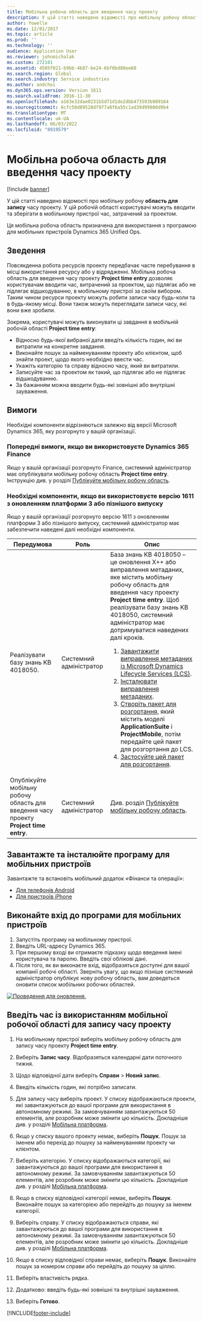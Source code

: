 ```yaml
---
title: Мобільна робоча область для введення часу проекту
description: У цій статті наведено відомості про мобільну робочу область для запису часу проекту. У цій робочій області користувачі можуть вводити та зберігати в мобільному пристрої час, затрачений за проектом.
author: Yowelle
ms.date: 12/01/2017
ms.topic: article
ms.prod: ''
ms.technology: ''
audience: Application User
ms.reviewer: johnmichalak
ms.custom: 272101
ms.assetid: 4505f021-b9bb-4b87-be24-6bf0bd88ee60
ms.search.region: Global
ms.search.industry: Service industries
ms.author: andchoi
ms.dyn365.ops.version: Version 1611
ms.search.validFrom: 2016-11-30
ms.openlocfilehash: a163e32dae0231b5d71d1de2dbb473593b989164
ms.sourcegitcommit: 6cfc50d89528df977a8f6a55c1ad39d99800d9b4
ms.translationtype: MT
ms.contentlocale: uk-UA
ms.lasthandoff: 06/03/2022
ms.locfileid: "8919579"
---
```

# <a name="project-time-entry-mobile-workspace"></a>Мобільна робоча область для введення часу проекту

[!include [banner](../includes/banner.md)]

У цій статті наведено відомості про мобільну робочу **область для запису** часу проекту. У цій робочій області користувачі можуть вводити та зберігати в мобільному пристрої час, затрачений за проектом.

Ця мобільна робоча область призначена для використання з програмою для мобільних пристроїв Dynamics 365 Unified Ops. 

## <a name="overview"></a>Зведення
Повсякденна робота ресурсів проекту передбачає часте перебування в місці використання ресурсу або у відрядженні. Мобільна робоча область для введення часу проекту **Project time entry** дозволяє користувачам вводити час, витрачений за проектом, що підлягає або не підлягає відшкодуванню, в мобільному пристрої за своїм вибором. Таким чином ресурси проекту можуть робити записи часу будь-коли та в будь-якому місці. Вони також можуть переглядати записи часу, які вони вже зробили. 

Зокрема, користувачі можуть виконувати ці завдання в мобільній робочій області **Project time entry**:

-   Відносно будь-якої вибраної дати введіть кількість годин, які ви витратили на конкретне завдання.
-   Виконайте пошук за найменуванням проекту або клієнтом, щоб знайти проект, щодо якого необхідно ввести час.
-   Укажіть категорію та справу відносно часу, який ви витратили.
-   Записуйте час за проектом як такий, що підлягає або не підлягає відшкодуванню.
-   За бажанням можна вводити будь-які зовнішні або внутрішні зауваження.

## <a name="prerequisites"></a>Вимоги
Необхідні компоненти відрізняються залежно від версії Microsoft Dynamics 365, яку розгорнуто у вашій організації.

### <a name="prerequisites-if-you-use-dynamics-365-finance"></a>Попередні вимоги, якщо ви використовуєте Dynamics 365 Finance
Якщо у вашій організації розгорнуто Finance, системний адміністратор має опублікувати мобільну робочу область **Project time entry**. Інструкцію див. у розділі [Публікуйте мобільну робочу область](/dynamics365/fin-ops-core/dev-itpro/mobile-apps/publish-mobile-workspace).

### <a name="prerequisites-if-you-use-version-1611-with-platform-update-3-or-later"></a>Необхідні компоненти, якщо ви використовуєте версію 1611 з оновленням платформи 3 або пізнішого випуску
Якщо у вашій організації розгорнуто версію 1611 з оновленням платформи 3 або пізнішого випуску, системний адміністратор має забезпечити наведені далі необхідні компоненти. 

<table>
<thead>
<tr class="header">
<th>Передумова</th>
<th>Роль</th>
<th>Опис</th>
</tr>
</thead>
<tbody>
<tr class="odd">

<td>Реалізувати базу знань KB 4018050.</td>
<td>Системний адміністратор</td>
<td>База знань KB 4018050 – це оновлення X++ або виправлення метаданих, яке містить мобільну робочу область для введення часу проекту <strong>Project time entry</strong>. Щоб реалізувати базу знань KB 4018050, системний адміністратор має дотримуватися наведених далі кроків.
<ol>
<li><a href="/dynamics365/fin-ops-core/dev-itpro/migration-upgrade/download-hotfix-lcs">Завантажити виправлення метаданих із Microsoft Dynamics Lifecycle Services (LCS)</a>.</li>
<li><a href="/dynamics365/fin-ops-core/dev-itpro/migration-upgrade/install-metadata-hotfix-package">Інсталювати виправлення метаданих</a>.</li>
<li><a href="/dynamics365/fin-ops-core/dev-itpro/deployment/create-apply-deployable-package">Створіть пакет для розгортання,</a> який містить моделі <strong>ApplicationSuite</strong> і <strong>ProjectMobile</strong>, потім передайте цей пакет для розгортання до LCS.</li>
<li><a href="/dynamics365/fin-ops-core/dev-itpro/deployment/apply-deployable-package-system">Застосуйте цей пакет для розгортання</a>.</li>

</ol></td>
</tr>
<tr class="even">
<td>Опублікуйте мобільну робочу область для введення часу проекту <strong>Project time entry</strong>.</td>
<td>Системний адміністратор</td>
<td>Див. розділ <a href="/dynamics365/fin-ops-core/dev-itpro/mobile-apps/publish-mobile-workspace">Публікуйте мобільну робочу область</a>.</td>
</tr>
</tbody>
</table>

## <a name="download-and-install-the-mobile-app"></a>Завантажте та інсталюйте програму для мобільних пристроїв

Завантажте та встановіть мобільний додаток «Фінанси та операції»:

-   [Для телефонів Android](https://go.microsoft.com/fwlink/?linkid=850662)
-   [Для пристроїв iPhone](https://go.microsoft.com/fwlink/?linkid=850663)

## <a name="sign-in-to-the-mobile-app"></a>Виконайте вхід до програми для мобільних пристроїв
1.  Запустіть програму на мобільному пристрої.
2.  Введіть URL-адресу Dynamics 365.
3.  При першому вході ви отримаєте підказку щодо введення імені користувача та паролю. Введіть свої облікові дані.
4.  Після того, як ви виконаєте вхід, відобразяться доступні для вашої компанії робочі області. Зверніть увагу, що якщо пізніше системний адміністратор опублікує нову робочу область, вам доведеться оновити список мобільних робочих областей.

[![Проведення для оновлення.](./media/pull-to-refresh-list-of-workspaces-183x300.png)](./media/pull-to-refresh-list-of-workspaces.png)

## <a name="enter-time-by-using-the-project-time-entry-mobile-workspace"></a>Введіть час із використанням мобільної робочої області для запису часу проекту
1.  На мобільному пристрої виберіть мобільну робочу область для запису часу проекту **Project time entry**.
2.  Виберіть **Запис часу**. Відобразяться календарні дати поточного тижня.
3.  Щодо відповідної дати виберіть **Справи** &gt; **Новий запис**.
4.  Введіть кількість годин, які потрібно записати.
5.  Для запису часу виберіть проект. У списку відображаються проекти, які завантажуються до вашої програми для використання в автономному режимі. За замовчуванням завантажуються 50 елементів, але розробник може змінити цю кількість. Докладніше див. у розділі [Мобільна платформа](/dynamics365/fin-ops-core/dev-itpro/mobile-apps/mobile-app-home-page).
6.  Якщо у списку вашого проекту немає, виберіть **Пошук**. Пошук за іменем або перехід до пошуку за найменуванням проекту чи клієнтом.
7.  Виберіть категорію. У списку відображаються категорії, які завантажуються до вашої програми для використання в автономному режимі. За замовчуванням завантажуються 50 елементів, але розробник може змінити цю кількість. Докладніше див. у розділі [Мобільна платформа](/dynamics365/fin-ops-core/dev-itpro/mobile-apps/mobile-app-home-page).
8.  Якщо в списку відповідної категорії немає, виберіть **Пошук**. Виконайте пошук за категорією або перейдіть до пошуку за іменем категорії.
9.  Виберіть справу. У списку відображаються справи, які завантажуються до вашої програми для використання в автономному режимі. За замовчуванням завантажуються 50 елементів, але розробник може змінити цю кількість. Докладніше див. у розділі [Мобільна платформа](/dynamics365/fin-ops-core/dev-itpro/mobile-apps/mobile-app-home-page).
10. Якщо в списку відповідної справи немає, виберіть **Пошук**. Виконайте пошук за номером справи або перейдіть до пошуку за ціллю.

11. Виберіть властивість рядка.
12. Додатково: введіть будь-які зовнішні та внутрішні зауваження.
13. Виберіть **Готово**.


[!INCLUDE[footer-include](../includes/footer-banner.md)]